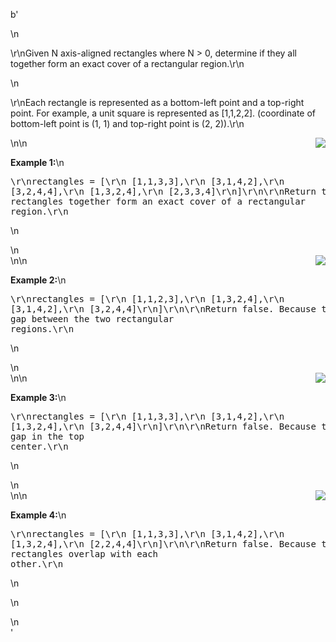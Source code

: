 b'<div class="question-description">\n<p><p>\r\nGiven N axis-aligned rectangles where N &gt; 0, determine if they all together form an exact cover of a rectangular region.\r\n</p>\n<p>\r\nEach rectangle is represented as a bottom-left point and a top-right point. For example, a unit square is represented as [1,1,2,2]. (coordinate of bottom-left point is (1, 1) and top-right point is (2, 2)).\r\n</p>\n<div style="float:right"><img src="https://leetcode.com/static/images/problemset/rectangle_perfect.gif"/></div>\n<p><b>Example 1:</b>\n<pre>\r\nrectangles = [\r\n  [1,1,3,3],\r\n  [3,1,4,2],\r\n  [3,2,4,4],\r\n  [1,3,2,4],\r\n  [2,3,3,4]\r\n]\r\n\r\nReturn true. All 5 rectangles together form an exact cover of a rectangular region.\r\n</pre>\n</p>\n<div style="clear:both"></div>\n<div style="float:right"><img src="https://leetcode.com/static/images/problemset/rectangle_separated.gif"/></div>\n<p><b>Example 2:</b>\n<pre>\r\nrectangles = [\r\n  [1,1,2,3],\r\n  [1,3,2,4],\r\n  [3,1,4,2],\r\n  [3,2,4,4]\r\n]\r\n\r\nReturn false. Because there is a gap between the two rectangular regions.\r\n</pre>\n</p>\n<div style="clear:both"></div>\n<div style="float:right"><img src="https://leetcode.com/static/images/problemset/rectangle_hole.gif"/></div>\n<p><b>Example 3:</b>\n<pre>\r\nrectangles = [\r\n  [1,1,3,3],\r\n  [3,1,4,2],\r\n  [1,3,2,4],\r\n  [3,2,4,4]\r\n]\r\n\r\nReturn false. Because there is a gap in the top center.\r\n</pre>\n</p>\n<div style="clear:both"></div>\n<div style="float:right"><img src="https://leetcode.com/static/images/problemset/rectangle_intersect.gif"/></div>\n<p><b>Example 4:</b>\n<pre>\r\nrectangles = [\r\n  [1,1,3,3],\r\n  [3,1,4,2],\r\n  [1,3,2,4],\r\n  [2,2,4,4]\r\n]\r\n\r\nReturn false. Because two of the rectangles overlap with each other.\r\n</pre>\n</p>\n<div style="clear:both"></div></p>\n</div>'